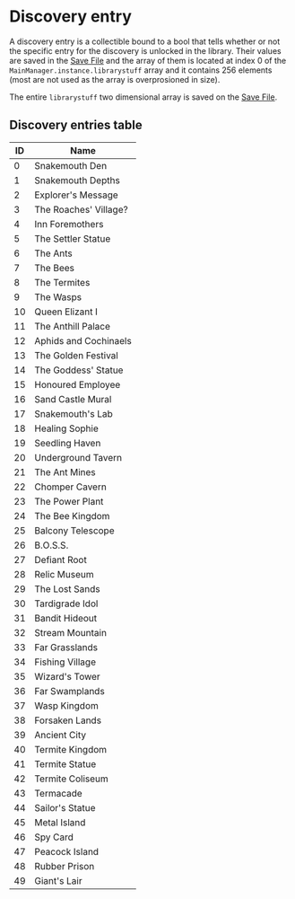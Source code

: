 # Discovery entry

A discovery entry is a collectible bound to a bool that tells whether or not the specific entry for the discovery is unlocked in the library. Their values are saved in the [Save File](../../Save%20File.md) and the array of them is located at index 0 of the `MainManager.instance.librarystuff` array and it contains 256 elements (most are not used as the array is overprosioned in size).

The entire `librarystuff` two dimensional array is saved on the [Save File](../../Save%20File.md).

## Discovery entries table

|ID|Name|
|--|----|
|0|Snakemouth Den|
|1|Snakemouth Depths|
|2|Explorer's Message|
|3|The Roaches' Village?|
|4|Inn Foremothers|
|5|The Settler Statue|
|6|The Ants|
|7|The Bees|
|8|The Termites|
|9|The Wasps|
|10|Queen Elizant I|
|11|The Anthill Palace|
|12|Aphids and Cochinaels|
|13|The Golden Festival|
|14|The Goddess' Statue|
|15|Honoured Employee|
|16|Sand Castle Mural|
|17|Snakemouth's Lab|
|18|Healing Sophie|
|19|Seedling Haven|
|20|Underground Tavern|
|21|The Ant Mines|
|22|Chomper Cavern|
|23|The Power Plant|
|24|The Bee Kingdom|
|25|Balcony Telescope|
|26|B.O.S.S.|
|27|Defiant Root|
|28|Relic Museum|
|29|The Lost Sands|
|30|Tardigrade Idol|
|31|Bandit Hideout|
|32|Stream Mountain|
|33|Far Grasslands|
|34|Fishing Village|
|35|Wizard's Tower|
|36|Far Swamplands|
|37|Wasp Kingdom|
|38|Forsaken Lands|
|39|Ancient City|
|40|Termite Kingdom|
|41|Termite Statue|
|42|Termite Coliseum|
|43|Termacade|
|44|Sailor's Statue|
|45|Metal Island|
|46|Spy Card|
|47|Peacock Island|
|48|Rubber Prison|
|49|Giant's Lair|
